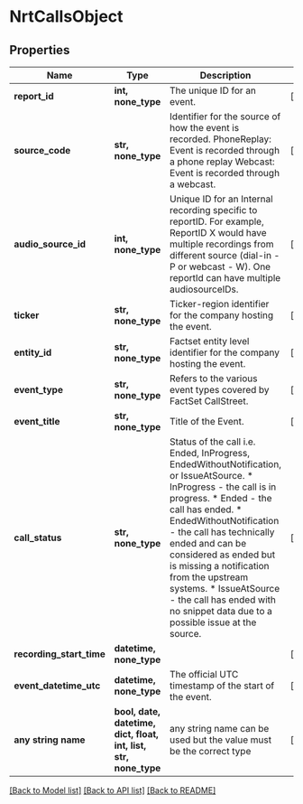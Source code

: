 # NrtCallsObject


## Properties
Name | Type | Description | Notes
------------ | ------------- | ------------- | -------------
**report_id** | **int, none_type** | The unique ID for an event. | [optional] 
**source_code** | **str, none_type** | Identifier for the source of how the event is recorded. PhoneReplay: Event is recorded through a phone replay Webcast: Event is recorded through a webcast. | [optional] 
**audio_source_id** | **int, none_type** | Unique ID for an Internal recording specific to reportID. For example, ReportID X would have multiple recordings from different source (dial-in - P or webcast - W). One reportId can have multiple audiosourceIDs. | [optional] 
**ticker** | **str, none_type** | Ticker-region identifier for the company hosting the event. | [optional] 
**entity_id** | **str, none_type** | Factset entity level identifier for the company hosting the event. | [optional] 
**event_type** | **str, none_type** | Refers to the various event types covered by FactSet CallStreet. | [optional] 
**event_title** | **str, none_type** | Title of the Event. | [optional] 
**call_status** | **str, none_type** | Status of the call i.e. Ended, InProgress, EndedWithoutNotification, or IssueAtSource.  * InProgress - the call is in progress. * Ended - the call has ended. * EndedWithoutNotification - the call has technically ended and can be considered as ended but is missing a notification from the upstream systems. * IssueAtSource - the call has ended with no snippet data due to a possible issue at the source. | [optional] 
**recording_start_time** | **datetime, none_type** |  | [optional] 
**event_datetime_utc** | **datetime, none_type** | The official UTC timestamp of the start of the event. | [optional] 
**any string name** | **bool, date, datetime, dict, float, int, list, str, none_type** | any string name can be used but the value must be the correct type | [optional]

[[Back to Model list]](../README.md#documentation-for-models) [[Back to API list]](../README.md#documentation-for-api-endpoints) [[Back to README]](../README.md)


